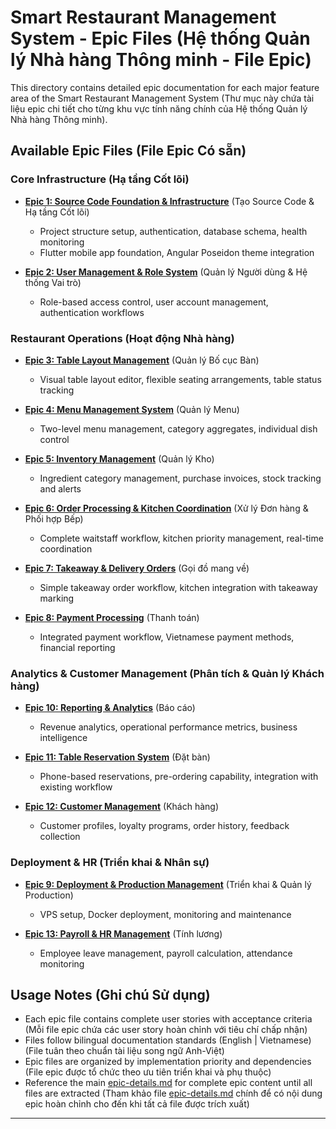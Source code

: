 # Smart Restaurant Management System - Epic Files (Hệ thống Quản lý Nhà hàng Thông minh - File Epic)

This directory contains detailed epic documentation for each major feature area of the Smart Restaurant Management System (Thư mục này chứa tài liệu epic chi tiết cho từng khu vực tính năng chính của Hệ thống Quản lý Nhà hàng Thông minh).

## Available Epic Files (File Epic Có sẵn)

### Core Infrastructure (Hạ tầng Cốt lõi)
- **[Epic 1: Source Code Foundation & Infrastructure](./epic-1-source-code-foundation.md)** (Tạo Source Code & Hạ tầng Cốt lõi)
  - Project structure setup, authentication, database schema, health monitoring
  - Flutter mobile app foundation, Angular Poseidon theme integration

- **[Epic 2: User Management & Role System](./epic-2-user-management.md)** (Quản lý Người dùng & Hệ thống Vai trò)
  - Role-based access control, user account management, authentication workflows

### Restaurant Operations (Hoạt động Nhà hàng)
- **[Epic 3: Table Layout Management](./epic-3-table-layout-management.md)** (Quản lý Bố cục Bàn)
  - Visual table layout editor, flexible seating arrangements, table status tracking

- **[Epic 4: Menu Management System](./epic-4-menu-management.md)** (Quản lý Menu)
  - Two-level menu management, category aggregates, individual dish control

- **[Epic 5: Inventory Management](./epic-5-inventory-management.md)** (Quản lý Kho)
  - Ingredient category management, purchase invoices, stock tracking and alerts

- **[Epic 6: Order Processing & Kitchen Coordination](./epic-6-order-processing.md)** (Xử lý Đơn hàng & Phối hợp Bếp)
  - Complete waitstaff workflow, kitchen priority management, real-time coordination

- **[Epic 7: Takeaway & Delivery Orders](./epic-7-takeaway-delivery.md)** (Gọi đồ mang về)
  - Simple takeaway order workflow, kitchen integration with takeaway marking

- **[Epic 8: Payment Processing](./epic-8-payment-processing.md)** (Thanh toán)
  - Integrated payment workflow, Vietnamese payment methods, financial reporting

### Analytics & Customer Management (Phân tích & Quản lý Khách hàng)
- **[Epic 10: Reporting & Analytics](./epic-10-reporting-analytics.md)** (Báo cáo)
  - Revenue analytics, operational performance metrics, business intelligence

- **[Epic 11: Table Reservation System](./epic-11-table-reservation.md)** (Đặt bàn)
  - Phone-based reservations, pre-ordering capability, integration with existing workflow

- **[Epic 12: Customer Management](./epic-12-customer-management.md)** (Khách hàng)
  - Customer profiles, loyalty programs, order history, feedback collection

### Deployment & HR (Triển khai & Nhân sự)
- **[Epic 9: Deployment & Production Management](./epic-9-deployment.md)** (Triển khai & Quản lý Production)
  - VPS setup, Docker deployment, monitoring and maintenance

- **[Epic 13: Payroll & HR Management](./epic-13-payroll-hr.md)** (Tính lương)
  - Employee leave management, payroll calculation, attendance monitoring

## Usage Notes (Ghi chú Sử dụng)

- Each epic file contains complete user stories with acceptance criteria (Mỗi file epic chứa các user story hoàn chỉnh với tiêu chí chấp nhận)
- Files follow bilingual documentation standards (English | Vietnamese) (File tuân theo chuẩn tài liệu song ngữ Anh-Việt)
- Epic files are organized by implementation priority and dependencies (File epic được tổ chức theo ưu tiên triển khai và phụ thuộc)
- Reference the main [epic-details.md](../epic-details.md) for complete epic content until all files are extracted (Tham khảo file [epic-details.md](../epic-details.md) chính để có nội dung epic hoàn chỉnh cho đến khi tất cả file được trích xuất)

---